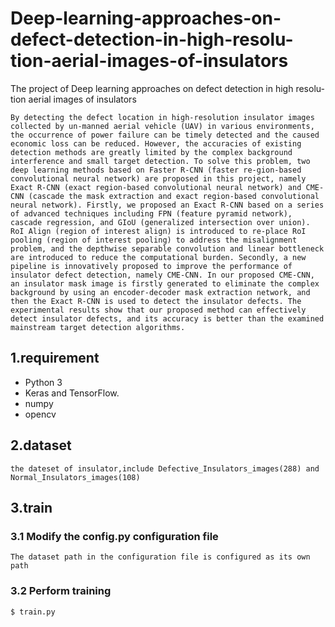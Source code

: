 # Deep-learning-approaches-on-defect-detection-in-high-resolu-tion-aerial-images-of-insulators
The project of Deep learning approaches on defect detection in high resolu-tion aerial images of insulators
```
By detecting the defect location in high-resolution insulator images collected by un-manned aerial vehicle (UAV) in various environments, the occurrence of power failure can be timely detected and the caused economic loss can be reduced. However, the accuracies of existing detection methods are greatly limited by the complex background interference and small target detection. To solve this problem, two deep learning methods based on Faster R-CNN (faster re-gion-based convolutional neural network) are proposed in this project, namely Exact R-CNN (exact region-based convolutional neural network) and CME-CNN (cascade the mask extraction and exact region-based convolutional neural network). Firstly, we proposed an Exact R-CNN based on a series of advanced techniques including FPN (feature pyramid network), cascade regression, and GIoU (generalized intersection over union). RoI Align (region of interest align) is introduced to re-place RoI pooling (region of interest pooling) to address the misalignment problem, and the depthwise separable convolution and linear bottleneck are introduced to reduce the computational burden. Secondly, a new pipeline is innovatively proposed to improve the performance of insulator defect detection, namely CME-CNN. In our proposed CME-CNN, an insulator mask image is firstly generated to eliminate the complex background by using an encoder-decoder mask extraction network, and then the Exact R-CNN is used to detect the insulator defects. The experimental results show that our proposed method can effectively detect insulator defects, and its accuracy is better than the examined mainstream target detection algorithms.
```
## 1.requirement
- Python 3
- Keras and TensorFlow. 
- numpy
- opencv

## 2.dataset
```
the dateset of insulator,include Defective_Insulators_images(288) and Normal_Insulators_images(108)
```

## 3.train

### 3.1 Modify the config.py configuration file
```
The dataset path in the configuration file is configured as its own path
```
### 3.2 Perform training
```
$ train.py
```

